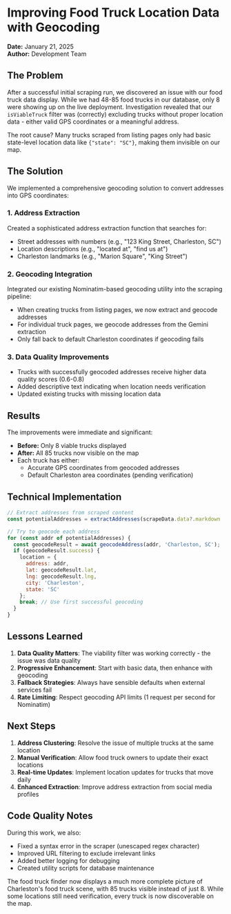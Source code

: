# Improving Food Truck Location Data with Geocoding

**Date:** January 21, 2025  
**Author:** Development Team

## The Problem

After a successful initial scraping run, we discovered an issue with our food truck data display. While we had 48-85 food trucks in our database, only 8 were showing up on the live deployment. Investigation revealed that our `isViableTruck` filter was (correctly) excluding trucks without proper location data - either valid GPS coordinates or a meaningful address.

The root cause? Many trucks scraped from listing pages only had basic state-level location data like `{"state": "SC"}`, making them invisible on our map.

## The Solution

We implemented a comprehensive geocoding solution to convert addresses into GPS coordinates:

### 1. Address Extraction
Created a sophisticated address extraction function that searches for:
- Street addresses with numbers (e.g., "123 King Street, Charleston, SC")
- Location descriptions (e.g., "located at", "find us at")
- Charleston landmarks (e.g., "Marion Square", "King Street")

### 2. Geocoding Integration
Integrated our existing Nominatim-based geocoding utility into the scraping pipeline:
- When creating trucks from listing pages, we now extract and geocode addresses
- For individual truck pages, we geocode addresses from the Gemini extraction
- Only fall back to default Charleston coordinates if geocoding fails

### 3. Data Quality Improvements
- Trucks with successfully geocoded addresses receive higher data quality scores (0.6-0.8)
- Added descriptive text indicating when location needs verification
- Updated existing trucks with missing location data

## Results

The improvements were immediate and significant:
- **Before:** Only 8 viable trucks displayed
- **After:** All 85 trucks now visible on the map
- Each truck has either:
  - Accurate GPS coordinates from geocoded addresses
  - Default Charleston area coordinates (pending verification)

## Technical Implementation

```javascript
// Extract addresses from scraped content
const potentialAddresses = extractAddresses(scrapeData.data?.markdown || '');

// Try to geocode each address
for (const addr of potentialAddresses) {
  const geocodeResult = await geocodeAddress(addr, 'Charleston, SC');
  if (geocodeResult.success) {
    location = {
      address: addr,
      lat: geocodeResult.lat,
      lng: geocodeResult.lng,
      city: 'Charleston',
      state: 'SC'
    };
    break; // Use first successful geocoding
  }
}
```

## Lessons Learned

1. **Data Quality Matters**: The viability filter was working correctly - the issue was data quality
2. **Progressive Enhancement**: Start with basic data, then enhance with geocoding
3. **Fallback Strategies**: Always have sensible defaults when external services fail
4. **Rate Limiting**: Respect geocoding API limits (1 request per second for Nominatim)

## Next Steps

1. **Address Clustering**: Resolve the issue of multiple trucks at the same location
2. **Manual Verification**: Allow food truck owners to update their exact locations
3. **Real-time Updates**: Implement location updates for trucks that move daily
4. **Enhanced Extraction**: Improve address extraction from social media profiles

## Code Quality Notes

During this work, we also:
- Fixed a syntax error in the scraper (unescaped regex character)
- Improved URL filtering to exclude irrelevant links
- Added better logging for debugging
- Created utility scripts for database maintenance

The food truck finder now displays a much more complete picture of Charleston's food truck scene, with 85 trucks visible instead of just 8. While some locations still need verification, every truck is now discoverable on the map.
